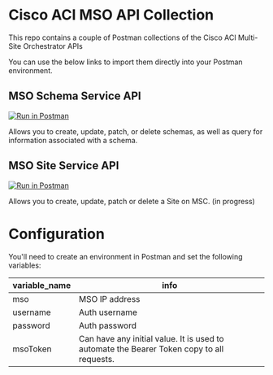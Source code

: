 # Cisco ACI MSO API Collection

This repo contains a couple of Postman collections of the Cisco ACI Multi-Site Orchestrator APIs

You can use the below links to import them directly into your Postman environment.

## MSO Schema Service API
[![Run in Postman](https://run.pstmn.io/button.svg)](https://app.getpostman.com/run-collection/aedfbf9cb1941c01e110)

Allows you to create, update, patch, or delete schemas, as well as query for information associated with a schema.

## MSO Site Service API

[![Run in Postman](https://run.pstmn.io/button.svg)](https://app.getpostman.com/run-collection/8ffe8bfe085f9f1cf6d1)
 
Allows you to create, update, patch or delete a Site on MSC. (in progress)


# Configuration

You'll need to create an environment in Postman and set the following variables:

| **variable_name** | **info**                                                                                      |
|---------------|--------------------------------------------------------------------------------------------|
| mso           | MSO IP address                                                                                     |
| username      | Auth username                                                                                   |
| password      | Auth password                                                                                   |
| msoToken      | Can have any initial value. It is used to automate the Bearer Token copy to all  requests. |